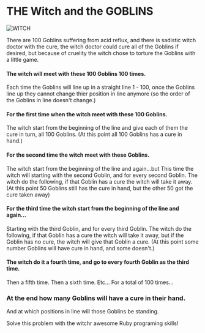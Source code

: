 # THE Witch and the GOBLINS

![WITCH](https://s-media-cache-ak0.pinimg.com/236x/dc/71/cd/dc71cd2630c10caea1decdd73c8ddb50.jpg)

There are 100 Goblins suffering from acid reflux, and there is sadistic witch doctor with the cure, the witch doctor could cure all of the Goblins if desired, but because of cruelity the witch chose to torture the Goblins with a little game. 

#### The witch will meet with these 100 Goblins 100 times.
Each time the Goblins will line up in a straight line 1 - 100, once the Goblins line up they cannot change thier position in line anymore (so the order of the Goblins in line doesn't change.)

#### For the first time when the witch meet with these 100 Goblins.
The witch start from the beginning of the line and give each of them the cure in turn, all 100 Goblins. 
(At this point all 100 Goblins has a cure in hand.)

#### For the second time the witch meet with these Goblins.
The witch start from the beginning of the line and again...but
This time the witch will starting with the second Goblin, and for every second Goblin.
The witch do the following, if that Goblin has a cure the witch will take it away. 
(At this point 50 Goblins still has the cure in hand, but the other 50 got the cure taken away)

#### For the third time the witch start from the beginning of the line and again...
Starting with the third Goblin, and for every third Goblin.
The witch do the following, if that Goblin has a cure the witch will take it away, but if the Goblin has no cure, the witch will give that Goblin a cure.
(At this point some number Goblins will have cure in hand, and some doesn't.)

#### The witch do it a fourth time, and go to every fourth Goblin as the third time. 
Then a fifth time. 
Then a sixth time.
Etc...
For a total of 100 times...

### At the end how many Goblins will have a cure in their hand.
And at which positions in line will those Goblins be standing.

Solve this problem with the witchr awesome Ruby programing skills!

